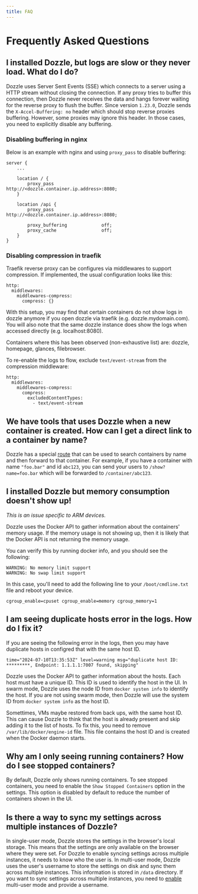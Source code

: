 ```yaml
---
title: FAQ
---
```


# Frequently Asked Questions

## I installed Dozzle, but logs are slow or they never load. What do I do?

Dozzle uses Server Sent Events (SSE) which connects to a server using a HTTP stream without closing the connection. If any proxy tries to buffer this connection, then Dozzle never receives the data and hangs forever waiting for the reverse proxy to flush the buffer. Since version `1.23.0`, Dozzle sends the `X-Accel-Buffering: no` header which should stop reverse proxies buffering. However, some proxies may ignore this header. In those cases, you need to explicitly disable any buffering.

### Disabling buffering in nginx

Below is an example with nginx and using `proxy_pass` to disable buffering:

```
server {
    ...

    location / {
        proxy_pass                  http://<dozzle.container.ip.address>:8080;
    }

    location /api {
        proxy_pass                  http://<dozzle.container.ip.address>:8080;

        proxy_buffering             off;
        proxy_cache                 off;
    }
}
```

### Disabling compression in traefik

Traefik reverse proxy can be configures via middlewares to support compression. If implemented, the usual configuration looks like this:

```
http:
  middlewares:
    middlewares-compress:
      compress: {}
```

With this setup, you may find that certain containers do not show logs in dozzle anymore if you open dozzle via traefik (e.g. dozzle.mydomain.com).
You will also note that the same dozzle instance does show the logs when accessed directly (e.g. localhost:8080).

Containers where this has been observed (non-exhaustive list) are: dozzle, homepage, glances, filebrowser.

To re-enable the logs to flow, exclude `text/event-stream` from the compression middleware:

```
http:
  middlewares:
    middlewares-compress:
      compress:
        excludedContentTypes:
          - text/event-stream
```

## We have tools that uses Dozzle when a new container is created. How can I get a direct link to a container by name?

Dozzle has a special [route](https://github.com/amir20/dozzle/blob/master/assets/pages/show.vue) that can be used to search containers by name and then forward to that container. For example, if you have a container with name `"foo.bar"` and id `abc123`, you can send your users to `/show?name=foo.bar` which will be forwarded to `/container/abc123`.

## I installed Dozzle but memory consumption doesn't show up!

_This is an issue specific to ARM devices._

Dozzle uses the Docker API to gather information about the containers' memory usage. If the memory usage is not showing up, then it is likely that the Docker API is not returning the memory usage.

You can verify this by running docker info, and you should see the following:

```
WARNING: No memory limit support
WARNING: No swap limit support
```

In this case, you'll need to add the following line to your `/boot/cmdline.txt` file and reboot your device.

```
cgroup_enable=cpuset cgroup_enable=memory cgroup_memory=1
```

## I am seeing duplicate hosts error in the logs. How do I fix it?

If you are seeing the following error in the logs, then you may have duplicate hosts in configred that with the same host ID.

```
time="2024-07-10T13:35:53Z" level=warning msg="duplicate host ID: *********, Endpoint: 1.1.1.1:7007 found, skipping"
```

Dozzle uses the Docker API to gather information about the hosts. Each host must have a unique ID. This ID is used to identify the host in the UI. In swarm mode, Dozzle uses the node ID from `docker systen info` to identify the host. If you are not using swarm mode, then Dozzle will use the system ID from `docker system info` as the host ID.

Somettimes, VMs maybe restored from back ups, with the same host ID. This can cause Dozzle to think that the host is already present and skip adding it to the list of hosts. To fix this, you need to remove `/var/lib/docker/engine-id` file. This file contains the host ID and is created when the Docker daemon starts.

## Why am I only seeing running containers? How do I see stopped containers?

By default, Dozzle only shows running containers. To see stopped containers, you need to enable the `Show Stopped Containers` option in the settings. This option is disabled by default to reduce the number of containers shown in the UI.

## Is there a way to sync my settings across multiple instances of Dozzle?

In single-user mode, Dozzle stores the settings in the browser's local storage. This means that the settings are only available on the browser where they were set. For Dozzle to enable syncing settings across multiple instances, it needs to know who the user is. In multi-user mode, Dozzle uses the user's username to store the settings on disk and sync them across multiple instances. This information is stored in `/data` directory. If you want to sync settings across multiple instances, you need to [enable](/guide/authentication) multi-user mode and provide a username.
